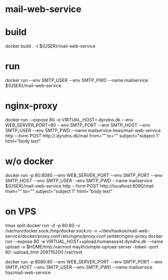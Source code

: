 # mail-web-service

# build
docker build . -t ${USER}/mail-web-service

# run
docker run --env SMTP_USER --env SMTP_PWD --name mailservice ${USER}/mail-web-service 
# nginx-proxy
docker run --expose 80 -e VIRTUAL_HOST=.dyndns.dk --env WEB_SERVER_PORT=80 --env SMTP_PORT --env SMTP_HOST --env SMTP_USER --env SMTP_PWD --name mailservice heas/mail-web-service
http --form POST http://.dyndns.dk/mail from="" to="" subject="subject 1" html="<body>body text</body>"

# w/o docker
docker run -p 80:8080 --env WEB_SERVER_PORT --env SMTP_PORT --env SMTP_HOST --env SMTP_USER --env SMTP_PWD --name mailservice ${USER}/mail-web-service
http --form POST http://localhost:8080/mail from="" to="" subject="subject 1" html="<body>body text</body>"


# on VPS
tmux
split
docker run -d -p 80:80 -v /var/run/docker.sock:/tmp/docker.sock:ro -v ~/dev/haskoe/mail-web-service/docker/proxy.conf:/etc/nginx/proxy.conf jwilder/nginx-proxy
docker run --expose 80 -e VIRTUAL_HOST=upload.humanassist.dyndns.dk --name upload -v $HOME/tmp:/var/root mayth/simple-upload-server -token <token> -port 80 -upload_limit 209715200 /var/root


docker run -p 8080:80 --env WEB_SERVER_PORT --env SMTP_PORT --env SMTP_HOST --env SMTP_USER --env SMTP_PWD --name mailservice has/mail-web-service